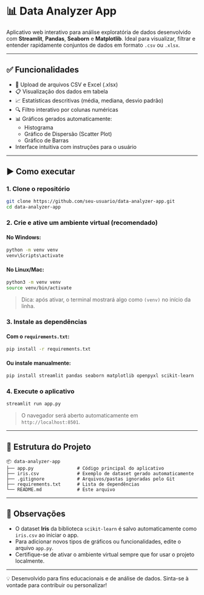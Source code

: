 
# 📊 Data Analyzer App

Aplicativo web interativo para análise exploratória de dados desenvolvido com **Streamlit**, **Pandas**, **Seaborn** e **Matplotlib**. Ideal para visualizar, filtrar e entender rapidamente conjuntos de dados em formato `.csv` ou `.xlsx`.

---

## ✅ Funcionalidades

- 📁 Upload de arquivos CSV e Excel (.xlsx)
- 📋 Visualização dos dados em tabela
- 📈 Estatísticas descritivas (média, mediana, desvio padrão)
- 🔍 Filtro interativo por colunas numéricas
- 📊 Gráficos gerados automaticamente:
  - Histograma
  - Gráfico de Dispersão (Scatter Plot)
  - Gráfico de Barras
- Interface intuitiva com instruções para o usuário

---

## ▶️ Como executar

### 1. Clone o repositório

```bash
git clone https://github.com/seu-usuario/data-analyzer-app.git
cd data-analyzer-app
```

### 2. Crie e ative um ambiente virtual (recomendado)

#### No **Windows**:

```bash
python -m venv venv
venv\Scripts\activate
```

#### No **Linux/Mac**:

```bash
python3 -m venv venv
source venv/bin/activate
```

> Dica: após ativar, o terminal mostrará algo como `(venv)` no início da linha.

### 3. Instale as dependências

#### Com o `requirements.txt`:

```bash
pip install -r requirements.txt
```

#### Ou instale manualmente:

```bash
pip install streamlit pandas seaborn matplotlib openpyxl scikit-learn
```

### 4. Execute o aplicativo

```bash
streamlit run app.py
```

> O navegador será aberto automaticamente em `http://localhost:8501`.

---

## 📁 Estrutura do Projeto

```
📦 data-analyzer-app
├── app.py                # Código principal do aplicativo
├── iris.csv              # Exemplo de dataset gerado automaticamente
├── .gitignore            # Arquivos/pastas ignoradas pelo Git
├── requirements.txt      # Lista de dependências
└── README.md             # Este arquivo
```

---

## 📌 Observações

- O dataset **Iris** da biblioteca `scikit-learn` é salvo automaticamente como `iris.csv` ao iniciar o app.
- Para adicionar novos tipos de gráficos ou funcionalidades, edite o arquivo `app.py`.
- Certifique-se de ativar o ambiente virtual sempre que for usar o projeto localmente.

---

💡 Desenvolvido para fins educacionais e de análise de dados. Sinta-se à vontade para contribuir ou personalizar!

